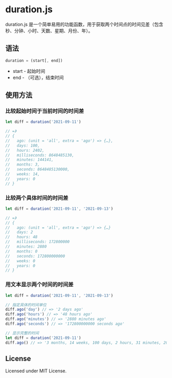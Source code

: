 # duration.js
duration.js 是一个简单易用的功能函数，用于获取两个时间点的时间见差（包含秒、分钟、小时、天数、星期、月份、年）。

## 语法

```js
duration = (start[, end])
```

- start - 起始时间
- end - （可选），结束时间

## 使用方法


### 比较起始时间于当前时间的时间差

```js
let diff = duration('2021-09-11')

// =》
// {
//   ago: (unit = 'all', extra = 'ago') => {…},
//   days: 100,
//   hours: 2402,
//   milliseconds: 8648485130,
//   minutes: 144141,
//   months: 3,
//   seconds: 8648485130000,
//   weeks: 14,
//   years: 0
// }
```

### 比较两个具体时间的时间差

```js
let diff = duration('2021-09-11', '2021-09-13')

// =》
// {
//   ago: (unit = 'all', extra = 'ago') => {…}
//   days: 2
//   hours: 48
//   milliseconds: 172800000
//   minutes: 2880
//   months: 0
//   seconds: 172800000000
//   weeks: 0
//   years: 0
// }
```

### 用文本显示两个时间的时间差

```js
let diff = duration('2021-09-11', '2021-09-13')

// 指定具体的时间单位
diff.ago('day') // => '2 days ago'
diff.ago('hours') // => '48 hours ago'
diff.ago('minutes') // => '2880 minutes ago'
diff.ago('seconds') // => '172800000000 seconds ago'

// 显示完整的时间
let diff = duration('2021-09-11')
diff.ago() // => '3 months, 14 weeks, 100 days, 2 hours, 31 minutes, 20 seconds, 326 milliseconds ago'
```

## License

Licensed under MIT License.
